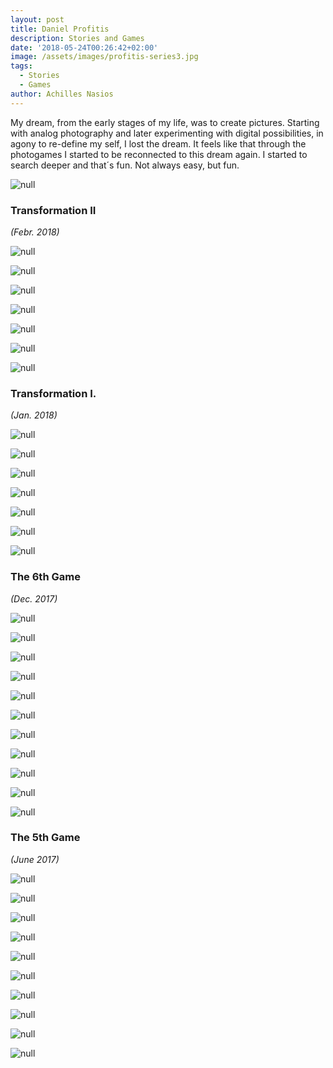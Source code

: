 ```yaml
---
layout: post
title: Daniel Profitis
description: Stories and Games
date: '2018-05-24T00:26:42+02:00'
image: /assets/images/profitis-series3.jpg
tags:
  - Stories
  - Games
author: Achilles Nasios
---
```

My dream, from the early stages of my life, was to create pictures.
Starting with analog photography and later experimenting with digital possibilities, in agony to re-define my self, I lost the dream.
It feels like that through the photogames I started to be reconnected to this dream again. I started to search deeper and that´s fun. Not always easy, but fun.

![null](/assets/images/profitis-s2-pres.jpg#full)

### Transformation II

_(Febr. 2018)_

![null](/assets/images/profitis-s2-01.jpg)

![null](/assets/images/profitis-s2-02.jpg)

![null](/assets/images/profitis-s2-03.jpg)

![null](/assets/images/profitis-s2-04.jpg)

![null](/assets/images/profitis-s2-06.jpg)

![null](/assets/images/profitis-s2-07.jpg)

![null](/assets/images/profitis-present.1.1.jpg)



### Transformation I.

_(Jan. 2018)_

![null](/assets/images/profitis-metafora1.jpg)

![null](/assets/images/profitis-metafora2.jpg)

![null](/assets/images/profitis-metafora3.jpg)

![null](/assets/images/profitis-metafora4.jpg)

![null](/assets/images/profitis-metafora5.jpg)

![null](/assets/images/profitis-metafora4.jpg)

![null](/assets/images/profitis-metafora5.jpg)

### The 6th Game

_(Dec. 2017)_

![null](/assets/images/profitis-g61.jpg)

![null](/assets/images/profitis-g62.jpg)

![null](/assets/images/profitis-g63.jpg)

![null](/assets/images/profitis-g64.jpg)

![null](/assets/images/profitis-g65.jpg)

![null](/assets/images/profitis-g66.jpg)

![null](/assets/images/profitis-g67.jpg)

![null](/assets/images/profitis-g68.jpg)

![null](/assets/images/profitis-g69.jpg)

![null](/assets/images/profitis-g610.jpg)

![null](/assets/images/20180279_10213326931190147_1000951466_o.jpg)

### The 5th Game

_(June 2017)_

![null](/assets/images/profitis-g5-01.jpg)

![null](/assets/images/profitis-g5-02.jpg)

![null](/assets/images/profitis-g5-03.jpg)

![null](/assets/images/profitis-g5-04.jpg)

![null](/assets/images/profitis-g5-05.jpg)

![null](/assets/images/profitis-g5-06.jpg)

![null](/assets/images/profitis-g5-07.jpg)

![null](/assets/images/profitis-g5-08.jpg)

![null](/assets/images/profitis-g5-09.jpg)

![null](/assets/images/profitis-g5-10.jpg)
